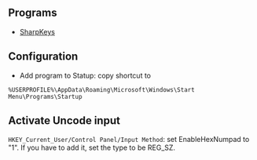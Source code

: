 
## Programs

* [SharpKeys](https://github.com/randyrants/sharpkeys/)


## Configuration
* Add program to Statup: copy shortcut to 
```
%USERPROFILE%\AppData\Roaming\Microsoft\Windows\Start Menu\Programs\Startup
```

## Activate Uncode input
`HKEY_Current_User/Control Panel/Input Method`: set EnableHexNumpad to "1". If you have to add it, set the type to be REG_SZ.

